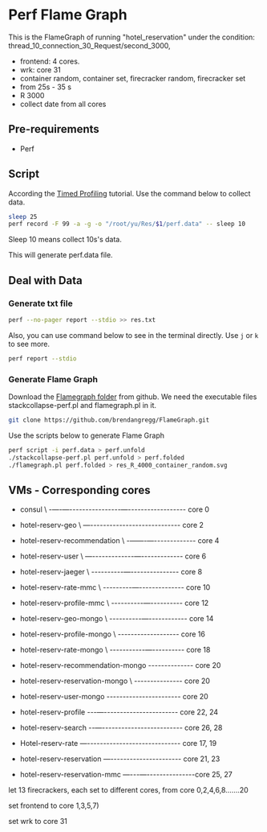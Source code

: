 # Perf Flame Graph
This is the FlameGraph of running  "hotel_reservation" under the condition: thread_10_connection_30_Request/second_3000, 
- frontend: 4 cores.
- wrk: core 31
- container random, container set, firecracker random, firecracker set
- from 25s - 35 s
- R 3000
- collect date from all cores

## Pre-requirements
- Perf

## Script
According the [Timed Profiling](https://brendangregg.com/perf.html#TimedProfiling) tutorial. Use the command below to collect data.
```bash
sleep 25
perf record -F 99 -a -g -o "/root/yu/Res/$1/perf.data" -- sleep 10
```
Sleep 10 means collect 10s's data.

This will generate perf.data file.

## Deal with Data
### Generate txt file
```bash
perf --no-pager report --stdio >> res.txt
```
Also, you can use command below to see in the terminal directly. Use `j` or `k` to see more.
```bash
perf report --stdio
```

### Generate Flame Graph
Download the [Flamegraph folder](https://github.com/brendangregg/FlameGraph) from github. We need the executable files stackcollapse-perf.pl and flamegraph.pl in it.
```bash
git clone https://github.com/brendangregg/FlameGraph.git
```

Use the scripts below to generate Flame Graph
```bash
perf script -i perf.data > perf.unfold
./stackcollapse-perf.pl perf.unfold > perf.folded
./flamegraph.pl perf.folded > res_R_4000_container_random.svg
```

## VMs - Corresponding cores
* consul \ -—-—----------------—------------------ core 0
* hotel-reserv-geo \ —---------------------------- core 2
* hotel-reserv-recommendation \ -——-—------------- core 4
* hotel-reserv-user \ —-------------—------------- core 6
* hotel-reserv-jaeger \ ----------—--------------- core 8
* hotel-reserv-rate-mmc \ ---------—-------------- core 10
* hotel-reserv-profile-mmc \ ----------—---------- core 12
* hotel-reserv-geo-mongo \ ----------—------------ core 14
* hotel-reserv-profile-mongo \ ------------------- core 16
* hotel-reserv-rate-mongo \ -----------—---------- core 18
* hotel-reserv-recommendation-mongo -------------- core 20

* hotel-reserv-reservation-mongo \ --------------- core 20
* hotel-reserv-user-mongo  ----------------------- core 20

* hotel-reserv-profile ---—----------------------- core 22, 24
* hotel-reserv-search --—------------------------- core 26, 28
* Hotel-reserv-rate —----------------------------- core 17, 19
* hotel-reserv-reservation —---------------------- core 21, 23
* hotel-reserv-reservation-mmc —---—---------------core 25, 27

let 13 firecrackers, each set to different cores, from core 0,2,4,6,8…….20

set frontend to core 1,3,5,7)

set wrk to core 31
